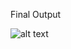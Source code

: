 Final Output

![alt text](https://github.com/techcodedu/upload_files_challenge_1/blob/main/challenge_1.PNG?raw=true)

